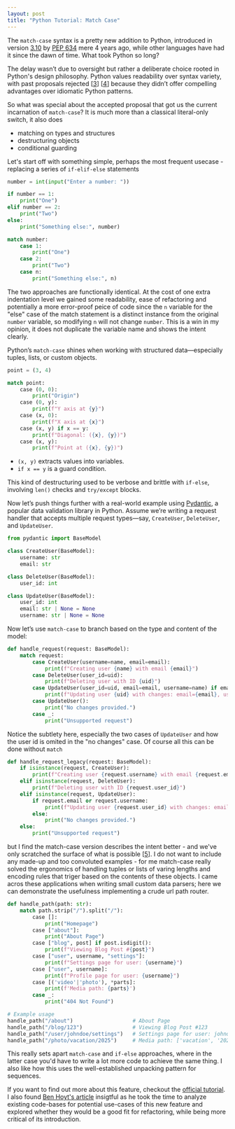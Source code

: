 ```yaml
---
layout: post
title: "Python Tutorial: Match Case"
---
```


The `match-case` syntax is a pretty new addition to Python, introduced in version [3.10][1] by [PEP 634][2] mere 4 years ago, while other languages have had it since the dawn of time. What took Python so long? 

The delay wasn’t due to oversight but rather a deliberate choice rooted in Python's design philosophy. Python values readability over syntax variety, with past proposals rejected [[3]] [[4]] because they didn’t offer compelling advantages over idiomatic Python patterns.

So what was special about the accepted proposal that got us the current incarnation of `match-case`? It is much more than a classical literal-only switch, it also does
- matching on types and structures
- destructuring objects
- conditional guarding

Let's start off with something simple, perhaps the most frequent usecase - replacing a series of `if-elif-else` statements
```python
number = int(input("Enter a number: "))

if number == 1:
    print("One")
elif number == 2:
    print("Two")
else:
    print("Something else:", number)

match number:
    case 1:
        print("One")
    case 2:
        print("Two")
    case n:
        print("Something else:", n)
```
The two approaches are functionally identical. At the cost of one extra indentation level we gained some readability, ease of refactoring and potentially a more error-proof peice of code since the `n` variable for the "else" case of the match statement is a distinct instance from the original `number` variable, so modifying `n` will not change `number`. This is a win in my opinion, it does not duplicate the variable name and shows the intent clearly.

Python’s `match-case` shines when working with structured data—especially tuples, lists, or custom objects.

```python
point = (3, 4)

match point:
    case (0, 0):
        print("Origin")
    case (0, y):
        print(f"Y axis at {y}")
    case (x, 0):
        print(f"X axis at {x}")
    case (x, y) if x == y:
        print(f"Diagonal: ({x}, {y})")
    case (x, y):
        print(f"Point at ({x}, {y})")
```
- `(x, y)` extracts values into variables.
- `if x == y` is a guard condition.

This kind of destructuring used to be verbose and brittle with `if-else`, involving `len()` checks and `try/except` blocks.

Now let’s push things further with a real-world example using [Pydantic](https://docs.pydantic.dev/), a popular data validation library in Python. Assume we’re writing a request handler that accepts multiple request types—say, `CreateUser`, `DeleteUser`, and `UpdateUser`.

```python
from pydantic import BaseModel

class CreateUser(BaseModel):
    username: str
    email: str

class DeleteUser(BaseModel):
    user_id: int

class UpdateUser(BaseModel):
    user_id: int
    email: str | None = None
    username: str | None = None
```

Now let’s use `match-case` to branch based on the type and content of the model:

```python
def handle_request(request: BaseModel):
    match request:
        case CreateUser(username=name, email=email):
            print(f"Creating user {name} with email {email}")
        case DeleteUser(user_id=uid):
            print(f"Deleting user with ID {uid}")
        case UpdateUser(user_id=uid, email=email, username=name) if email or name:
            print(f"Updating user {uid} with changes: email={email}, username={name}")
        case UpdateUser():
            print("No changes provided.")
        case _:
            print("Unsupported request")
```

Notice the subtlety here, especially the two cases of `UpdateUser` and how the user id is omited in the "no changes" case. Of course all this can be done without `match`

```python
def handle_request_legacy(request: BaseModel):
    if isinstance(request, CreateUser):
        print(f"Creating user {request.username} with email {request.email}")
    elif isinstance(request, DeleteUser):
        print(f"Deleting user with ID {request.user_id}")
    elif isinstance(request, UpdateUser):
        if request.email or request.username:
            print(f"Updating user {request.user_id} with changes: email={request.email}, username={request.username}")
        else:
            print("No changes provided.")
    else:
        print("Unsupported request")
```
but I find the match-case version describes the intent better - and we've only scratched the surface of what is possible [[5]]. I do not want to include any made-up and too convoluted examples - for me match-case really solved the ergonomics of handling tuples or lists of varing lengths and encoding rules that triger based on the contents of these objects. I came acros these applications when writing small custom data parsers; here we can demonstrate the usefulness implementing a crude url path router.
```python
def handle_path(path: str):
    match path.strip("/").split("/"):
        case []:
            print("Homepage")
        case ["about"]:
            print("About Page")
        case ["blog", post] if post.isdigit():
            print(f"Viewing Blog Post #{post}")
        case ["user", username, "settings"]:
            print(f"Settings page for user: {username}")
        case ["user", username]:
            print(f"Profile page for user: {username}")
        case [('video'|'photo'), *parts]:
            print(f'Media path: {parts}')
        case _:
            print("404 Not Found")

# Example usage
handle_path("/about")                   # About Page
handle_path("/blog/123")                # Viewing Blog Post #123
handle_path("/user/johndoe/settings")   # Settings page for user: johndoe
handle_path("/photo/vacation/2025")     # Media path: ['vacation', '2025']
```
This really sets apart `match-case` and `if-else` approaches, where in the latter case you'd have to write a lot more code to achieve the same thing. I also like how this uses the well-established unpacking pattern for sequences.

If you want to find out more about this feature, checkout the [official tutorial][5]. I also found [Ben Hoyt's article][6] insigtful as he took the time to analyze existing code-bases for potential use-cases of this new feature and explored whether they would be a good fit for refactoring, while being more critical of its introduction.


[1]: https://docs.python.org/3/whatsnew/3.10.html
[2]: https://peps.python.org/pep-0634/
[3]: https://peps.python.org/pep-3103/
[4]: https://peps.python.org/pep-0275/
[5]: https://peps.python.org/pep-0636/
[6]: https://benhoyt.com/writings/python-pattern-matching/